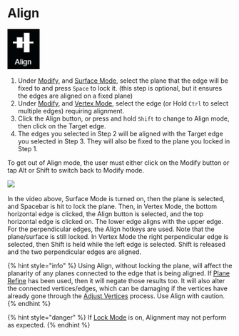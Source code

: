 # Align

![hotkey: hold Shift](../../.gitbook/assets/align-button.png)

1. Under [Modify](modify.md), and [Surface Mode](../../mode.md), select the plane that the edge will be fixed to and press `Space` to lock it. \(this step is optional, but it ensures the edges are aligned on a fixed plane\)
2. Under [Modify](modify.md), and [Vertex Mode](../../mode.md), select the edge \(or Hold `Ctrl` to select multiple edges\) requiring alignment.
3. Click the Align button, or press and hold `Shift` to change to Align mode, then click on the Target edge.
4. The edges you selected in Step 2 will be aligned with the Target edge you selected in Step 3. They will also be fixed to the plane you locked in Step 1.

To get out of Align mode, the user must either click on the Modify button or tap Alt or Shift to switch back to Modify mode.

![](../../.gitbook/assets/align_proj12131_11_7_18.gif)

In the video above, Surface Mode is turned on, then the plane is selected, and Spacebar is hit to lock the plane. Then, in Vertex Mode, the bottom horizontal edge is clicked, the Align button is selected, and the top horizontal edge is clicked on. The lower edge aligns with the upper edge. For the perpendicular edges, the Align hotkeys are used. Note that the plane/surface is still locked. In Vertex Mode the right perpendicular edge is selected, then Shift is held while the left edge is selected. Shift is released and the two perpendicular edges are aligned.

{% hint style="info" %}
Using Align, without locking the plane, will affect the planarity of any planes connected to the edge that is being aligned. If [Plane Refine](../../tools/wireframe-tools/wireframe/plane-refine.md) has been used, then it will negate those results too. It will also alter the connected vertices/edges, which can be damaging if the vertices have already gone through the [Adjust Vertices](../../tools/adjust-vertices/) process. Use Align with caution.
{% endhint %}

{% hint style="danger" %}
If [Lock Mode](../../advanced-function/lock-mode.md) is on, Alignment may not perform as expected.
{% endhint %}

